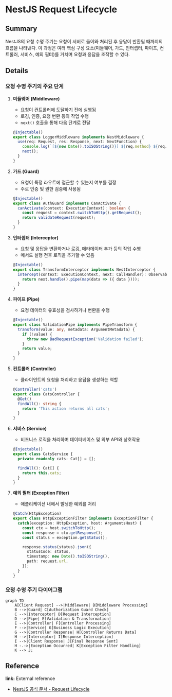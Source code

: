 # NestJS Request Lifecycle

## Summary
NestJS의 요청 수명 주기는 요청이 서버로 들어와 처리된 후 응답이 반환될 때까지의 흐름을 나타낸다. 이 과정은 여러 핵심 구성 요소(미들웨어, 가드, 인터셉터, 파이프, 컨트롤러, 서비스, 예외 필터)를 거치며 요청과 응답을 조작할 수 있다.

## Details

### 요청 수명 주기의 주요 단계

1. **미들웨어 (Middleware)**  
   - 요청이 컨트롤러에 도달하기 전에 실행됨  
   - 로깅, 인증, 요청 변환 등의 작업 수행  
   - `next()` 호출을 통해 다음 단계로 전달

   ```typescript
   @Injectable()
   export class LoggerMiddleware implements NestMiddleware {
     use(req: Request, res: Response, next: NextFunction) {
       console.log(`[${new Date().toISOString()}] ${req.method} ${req.url}`);
       next();
     }
   }
   ```

2. **가드 (Guard)**  
   - 요청이 특정 라우트에 접근할 수 있는지 여부를 결정  
   - 주로 인증 및 권한 검증에 사용됨  

   ```typescript
   @Injectable()
   export class AuthGuard implements CanActivate {
     canActivate(context: ExecutionContext): boolean {
       const request = context.switchToHttp().getRequest();
       return validateRequest(request);
     }
   }
   ```

3. **인터셉터 (Interceptor)**  
   - 요청 및 응답을 변환하거나 로깅, 메타데이터 추가 등의 작업 수행  
   - 메서드 실행 전후 로직을 추가할 수 있음  

   ```typescript
   @Injectable()
   export class TransformInterceptor implements NestInterceptor {
     intercept(context: ExecutionContext, next: CallHandler): Observable<any> {
       return next.handle().pipe(map(data => ({ data })));
     }
   }
   ```

4. **파이프 (Pipe)**  
   - 요청 데이터의 유효성을 검사하거나 변환을 수행  

   ```typescript
   @Injectable()
   export class ValidationPipe implements PipeTransform {
     transform(value: any, metadata: ArgumentMetadata) {
       if (!value) {
         throw new BadRequestException('Validation failed');
       }
       return value;
     }
   }
   ```

5. **컨트롤러 (Controller)**  
   - 클라이언트의 요청을 처리하고 응답을 생성하는 역할  

   ```typescript
   @Controller('cats')
   export class CatsController {
     @Get()
     findAll(): string {
       return 'This action returns all cats';
     }
   }
   ```

6. **서비스 (Service)**  
   - 비즈니스 로직을 처리하며 데이터베이스 및 외부 API와 상호작용  

   ```typescript
   @Injectable()
   export class CatsService {
     private readonly cats: Cat[] = [];

     findAll(): Cat[] {
       return this.cats;
     }
   }
   ```

7. **예외 필터 (Exception Filter)**  
   - 애플리케이션 내에서 발생한 예외를 처리  

   ```typescript
   @Catch(HttpException)
   export class HttpExceptionFilter implements ExceptionFilter {
     catch(exception: HttpException, host: ArgumentsHost) {
       const ctx = host.switchToHttp();
       const response = ctx.getResponse();
       const status = exception.getStatus();

       response.status(status).json({
         statusCode: status,
         timestamp: new Date().toISOString(),
         path: request.url,
       });
     }
   }
   ```

### 요청 수명 주기 다이어그램

```mermaid
graph TD
    A[Client Request] -->|Middleware| B[Middleware Processing]
    B -->|Guard| C[Authorization Guard Check]
    C -->|Interceptor| D[Request Interception]
    D -->|Pipe| E[Validation & Transformation]
    E -->|Controller| F[Controller Processing]
    F -->|Service| G[Business Logic Execution]
    G -->|Controller Response| H[Controller Returns Data]
    H -->|Interceptor| I[Response Interception]
    I -->|Client Response| J[Final Response Sent]
    H -.->|Exception Occurred| K[Exception Filter Handling]
    K --> J;
```

## Reference

**link:** External reference
- [NestJS 공식 문서 - Request Lifecycle](https://docs.nestjs.com/faq/request-lifecycle)